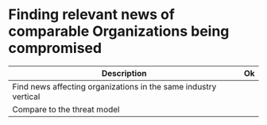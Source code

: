 # Finding relevant news of comparable Organizations being compromised

| Description                                                            | Ok |
| ---------------------------------------------------------------------- | -- |
| Find news affecting organizations in the same industry vertical | |
| Compare to the threat model | |
